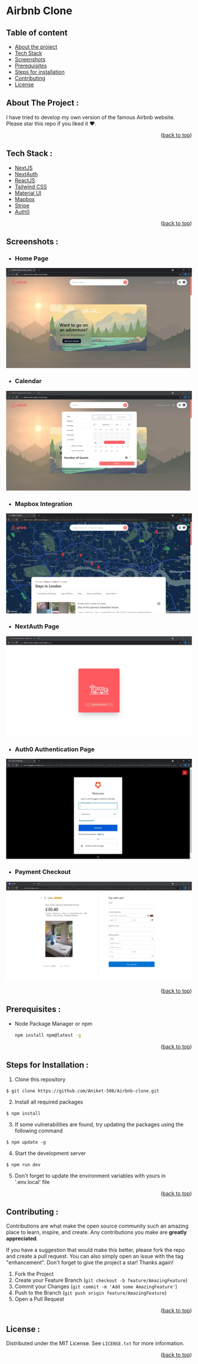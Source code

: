 <div id="top"></div>

# Airbnb Clone

## Table of content

- [About the project](https://github.com/Aniket-508/Airbnb-clone#about-the-project-)
- [Tech Stack](https://github.com/Aniket-508/Airbnb-clone#tech-stack-)
- [Screenshots](https://github.com/Aniket-508/Airbnb-clone#screenshots-)
- [Prerequisites](https://github.com/Aniket-508/Airbnb-clone#prerequisites-)
- [Steps for installation](https://github.com/Aniket-508/Airbnb-clone#steps-for-installation-)
- [Contributing](https://github.com/Aniket-508/Airbnb-clone#contributing-)
- [License](https://github.com/Aniket-508/Airbnb-clone#license-)

## About The Project :
I have tried to develop my own version of the famous Airbnb website. Please star this repo if you liked it ❤️.
<p align="right">(<a href="#top">back to top</a>)</p>

## Tech Stack :
- [NextJS](https://nextjs.org/docs)
- [NextAuth](https://next-auth.js.org/getting-started/introduction)
- [ReactJS](https://reactjs.org/docs/getting-started.html)
- [Tailwind CSS](https://tailwindcss.com/docs)
- [Material UI](https://material-ui.com/getting-started/installation/)
- [Mapbox](https://docs.mapbox.com/help/getting-started/)
- [Stripe](https://stripe.com/docs)
- [Auth0](https://auth0.com/docs/)
<p align="right">(<a href="#top">back to top</a>)</p>

## Screenshots :
- ### Home Page
![](https://github.com/Aniket-508/Airbnb-clone/blob/main/Screenshots/airbnb1.JPG)
- ### Calendar
![](https://github.com/Aniket-508/Airbnb-clone/blob/main/Screenshots/airbnb2.JPG)
- ### Mapbox Integration
![](https://github.com/Aniket-508/Airbnb-clone/blob/main/Screenshots/airbnb3.JPG)
- ### NextAuth Page
![](https://github.com/Aniket-508/Airbnb-clone/blob/main/Screenshots/airbnb4.JPG)
- ### Auth0 Authentication Page
![](https://github.com/Aniket-508/Airbnb-clone/blob/main/Screenshots/airbnb5.JPG)
- ### Payment Checkout
![](https://github.com/Aniket-508/Airbnb-clone/blob/main/Screenshots/airbnb6.JPG)
<p align="right">(<a href="#top">back to top</a>)</p>

## Prerequisites :
* Node Package Manager or npm
  ```sh
  npm install npm@latest -g
  ```
<p align="right">(<a href="#top">back to top</a>)</p>

## Steps for Installation :
1. Clone this repository
```
$ git clone https://github.com/Aniket-508/Airbnb-clone.git
```
2. Install all required packages
```
$ npm install
```
3. If some vulnerabilities are found, try updating the packages using the following command
```
$ npm update -g
```
4. Start the development server
```
$ npm run dev
```
5. Don't forget to update the environment variables with yours in '.env.local' file
<p align="right">(<a href="#top">back to top</a>)</p>

## Contributing :
Contributions are what make the open source community such an amazing place to learn, inspire, and create. Any contributions you make are **greatly appreciated**.

If you have a suggestion that would make this better, please fork the repo and create a pull request. You can also simply open an issue with the tag "enhancement".
Don't forget to give the project a star! Thanks again!

1. Fork the Project
2. Create your Feature Branch (`git checkout -b feature/AmazingFeature`)
3. Commit your Changes (`git commit -m 'Add some AmazingFeature'`)
4. Push to the Branch (`git push origin feature/AmazingFeature`)
5. Open a Pull Request

<p align="right">(<a href="#top">back to top</a>)</p>

## License :
Distributed under the MIT License. See `LICENSE.txt` for more information.

<p align="right">(<a href="#top">back to top</a>)</p>
